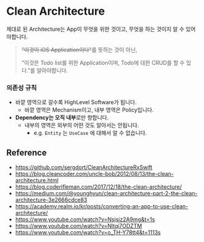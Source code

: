 # Clean Architecture

제대로 된 Architecture는 App이 무엇을 위한 것이고, 무엇을 하는 것이지 알 수 있어야합니다.

> ~~"이것이 iOS Application이다"~~를 뜻하는 것이 아닌, 
>
> "이것은 Todo list를 위한 Application이며, Todo에 대한 CRUD를 할 수 있다."를 알아야합니다.

### 의존성 규칙

- 바깥 영역으로 갈수록 HighLevel Software가 됩니다.
  - 바깥 영역은 Mechanism이고, 내부 영역은 Policy입니다.
- **Dependency는 오직 내부**로만 향합니다.
  - 내부의 영역은 외부의 어떤 것도 알아서는 안됩니다.
    - e.g.  `Entity` 는 `UseCase` 에 대해서 알 수 없습니다.

## Reference

- https://github.com/sergdort/CleanArchitectureRxSwift
- https://blog.cleancoder.com/uncle-bob/2012/08/13/the-clean-architecture.html
- https://blog.coderifleman.com/2017/12/18/the-clean-architecture/
- https://medium.com/@younghyun/clean-architecture-part-2-the-clean-architecture-3e2666cdce83
- https://academy.realm.io/kr/posts/converting-an-app-to-use-clean-architecture/
- https://www.youtube.com/watch?v=Nsjsiz2A9mg&t=1s
- https://www.youtube.com/watch?v=Nltqi7ODZTM
- https://www.youtube.com/watch?v=o_TH-Y78tt4&t=1113s